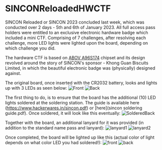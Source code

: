 # SINCONReloadedHWCTF
SINCON Reloaded or SINCON 2023 concluded last week, which was conducted over 2 days - 5th and 6th of January 2023. All full access pass holders were entitled to an exclusive electronic hardware badge which included a mini CTF. Comprising of 7 challenges, after resolving each challenge, more LED lights were lighted upon the board, depending on which challenge you did.

The hardware CTF is based on [ABOV A96S174](https://www.abov.co.kr/document/viewer.php?file=1578386021_l1.pdf&d_it_id=1578386021&fileName=DS_A96x174_Eng.pdf&it_id=&ca_id=A0&language=kr) chipset and its design revolved around the story of SINCON's sponsor - Khong Guan Biscuits Limited, in which the beautiful electronic badge was (physically) designed against. 

The original board, once inserted with the CR2032 battery, looks and lights up with 3 LEDs as seen below:
![Front](PXL_20230105_075401012.jpg)
![Back](PXL_20230105_085430774.jpg)

The first thing to do, is to ensure that the board has the additional (10) LED lights soldered at the soldering station. The guide is available here (https://www.hackerwares.in/sincon.pdf) or [here](sincon soldering guide.pdf). Once soldered, it will look like this eventually:
![SolderedBack](IMG_4301.JPG)

Together with the board, an additional lanyard for it was provided (in addition to the standard name pass and lanyard):
![lanyard1](PXL_20230108_162027559.jpg)
![lanyard2](PXL_20230108_162048224.jpg)

Once completed, the board will be lighted up like this (actual color of light depends on what color LED you had soldered!):
![front](PXL_20230106_082212490.jpg)
![back](PXL_20230106_082207863.jpg)

